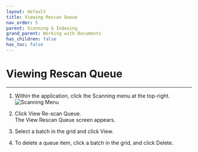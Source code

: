 ```yaml
---
layout: default
title: Viewing Rescan Queue
nav_order: 5
parent: Scanning & Indexing
grand_parent: Working with Documents
has_children: false
has_toc: false
---
```

# Viewing Rescan Queue
---
1. Within the application, click the Scanning menu at the top-right.  
    ![Scanning Menu](/assets/images/QAction-scanning-menu.PNG "Scanning Menu")

2. Click View Re-scan Queue.  
    The View Rescan Queue screen appears.

3. Select a batch in the grid and click View.

4. To delete a queue item, click a batch in the grid, and click Delete.